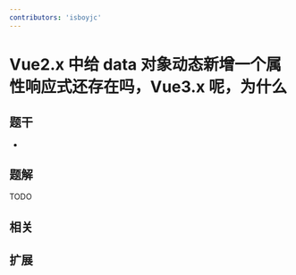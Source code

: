 ```yaml
---
contributors: 'isboyjc'
---
```


# Vue2.x 中给 data 对象动态新增一个属性响应式还存在吗，Vue3.x 呢，为什么


## 题干

- 



## 题解

<!-- ::: details 点我查看题解 -->

  TODO

<!-- ::: -->



## 相关



## 扩展
